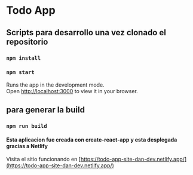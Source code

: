 # Todo App

## Scripts para desarrollo una vez clonado el repositorio

### `npm install`

### `npm start`

Runs the app in the development mode.\
Open [http://localhost:3000](http://localhost:3000) to view it in your browser.

## para generar la build

### `npm run build`

#### Esta aplicacion fue creada con create-react-app y esta desplegada gracias a Netlify

Visita el sitio funcionando en [https://todo-app-site-dan-dev.netlify.app/](https://todo-app-site-dan-dev.netlify.app/)